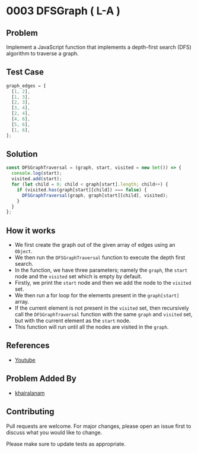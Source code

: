 # 0003 DFSGraph ( L-A )

## Problem

Implement a JavaScript function that implements a depth-first search (DFS) algorithm to traverse a graph.

## Test Case

```javascript
graph_edges = [
  [1, 2],
  [1, 3],
  [2, 3],
  [3, 4],
  [2, 4],
  [4, 6],
  [5, 6],
  [1, 6],
];
```

## Solution

```javascript
const DFSGraphTraversal = (graph, start, visited = new Set()) => {
  console.log(start);
  visited.add(start);
  for (let child = 0; child < graph[start].length; child++) {
    if (visited.has(graph[start][child]) === false) {
      DFSGraphTraversal(graph, graph[start][child], visited);
    }
  }
};
```

## How it works

- We first create the graph out of the given array of edges using an `Object`.
- We then run the `DFSGraphTraversal` function to execute the depth first search.
- In the function, we have three parameters; namely the `graph`, the `start` node and the `visited` set which is empty by default.
- Firstly, we print the `start` node and then we add the node to the `visited` set.
- We then run a for loop for the elements present in the `graph[start]` array.
- If the current element is not present in the `visited` set, then recursively call the `DFSGraphTraversal` function with the same `graph` and `visited` set, but with the current element as the `start` node.
- This function will run until all the nodes are visited in the `graph`.

## References

- [Youtube](https://youtu.be/IG1ABs6lVMw)

## Problem Added By

- [khairalanam](https://github.com/khairalanam)

## Contributing

Pull requests are welcome. For major changes, please open an issue first to discuss what you would like to change.

Please make sure to update tests as appropriate.
